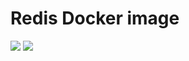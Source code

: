 # Redis Docker image

[![](https://images.microbadger.com/badges/version/nvqchau/redis-volatile.svg)](http://microbadger.com/images/nvqchau/redis-volatile)
[![](https://images.microbadger.com/badges/image/nvqchau/redis-volatile.svg)](http://microbadger.com/images/nvqchau/redis-volatile)